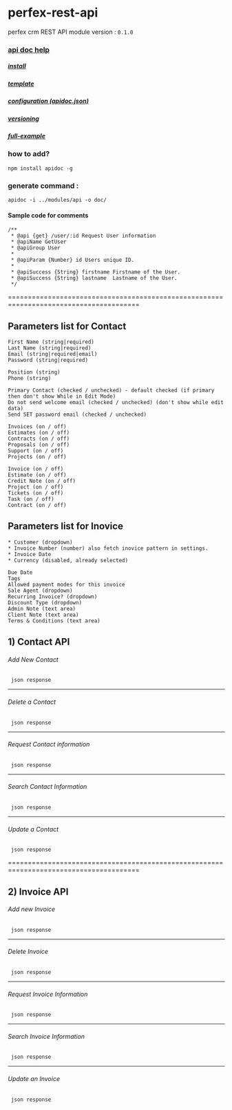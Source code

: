 # perfex-rest-api
perfex crm REST API module version : `0.1.0`

### [api doc help](https://apidocjs.com/)
##### [install](https://apidocjs.com/)

##### [template](https://apidocjs.com/#template)

##### [configuration (apidoc.json)](https://apidocjs.com/#configuration)

##### [versioning](https://apidocjs.com/#example-versioning)

##### [full-example](https://apidocjs.com/#example-full)

### how to add? 

```
npm install apidoc -g
```

### generate command : 
```
apidoc -i ../modules/api -o doc/
```

#### Sample code for comments

```
/**
 * @api {get} /user/:id Request User information
 * @apiName GetUser
 * @apiGroup User
 *
 * @apiParam {Number} id Users unique ID.
 *
 * @apiSuccess {String} firstname Firstname of the User.
 * @apiSuccess {String} lastname  Lastname of the User.
 */
```
=======================================================================================

## Parameters list for Contact

	First Name (string|required)
	Last Name (string|required)
	Email (string|required|email)
	Password (string|required)
	
	Position (string)
	Phone (string)
	
	Primary Contact (checked / unchecked) - default checked (if primary then don't show While in Edit Mode)
	Do not send welcome email (checked / unchecked) (don't show while edit data)
	Send SET password email (checked / unchecked)
	
	Invoices (on / off)
	Estimates (on / off)
	Contracts (on / off)
	Proposals (on / off)
	Support (on / off)
	Projects (on / off)
	
	Invoice (on / off)
	Estimate (on / off)
	Credit Note (on / off)
	Project (on / off)
	Tickets (on / off)
	Task (on / off)
	Contract (on / off)
## Parameters list for Inovice

```
* Customer (dropdown)
* Invoice Number (number) also fetch inovice pattern in settings.
* Invoice Date
* Currency (disabled, already selected)

Due Date
Tags
Allowed payment modes for this invoice
Sale Agent (dropdown)
Recurring Invoice? (dropdown)
Discount Type (dropdown)
Admin Note (text area)
Client Note (text area)
Terms & Conditions (text area)
```



## 1) Contact API

###### Add New Contact

``` json response```

------

###### Delete a Contact

``` json response```

------

###### Request Contact information

``` json response```

------

###### Search Contact Information

``` json response```

------

###### Update a Contact

``` json response```

=======================================================================================

## 2) Invoice API

###### Add new Invoice

``` json response```

------

###### Delete Invoice

``` json response```

------

###### Request Invoice Information

``` json response```

------

###### Search Invoice Information

``` json response```

------

###### Update an Invoice

``` json response```
